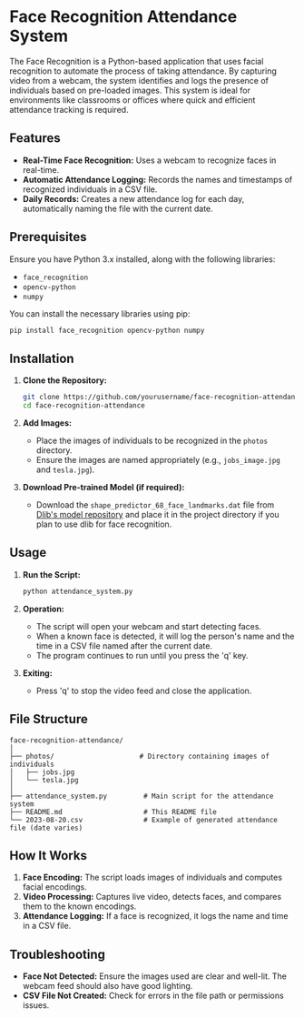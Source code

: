 # Face Recognition Attendance System

The Face Recognition  is a Python-based application that uses facial recognition to automate the process of taking attendance. By capturing video from a webcam, the system identifies and logs the presence of individuals based on pre-loaded images. This system is ideal for environments like classrooms or offices where quick and efficient attendance tracking is required.

## Features

- **Real-Time Face Recognition:** Uses a webcam to recognize faces in real-time.
- **Automatic Attendance Logging:** Records the names and timestamps of recognized individuals in a CSV file.
- **Daily Records:** Creates a new attendance log for each day, automatically naming the file with the current date.

## Prerequisites

Ensure you have Python 3.x installed, along with the following libraries:

- `face_recognition`
- `opencv-python`
- `numpy`

You can install the necessary libraries using pip:

```bash
pip install face_recognition opencv-python numpy
```

## Installation

1. **Clone the Repository:**

   ```bash
   git clone https://github.com/yourusername/face-recognition-attendance.git
   cd face-recognition-attendance
   ```

2. **Add Images:**

   - Place the images of individuals to be recognized in the `photos` directory.
   - Ensure the images are named appropriately (e.g., `jobs_image.jpg` and `tesla.jpg`).

3. **Download Pre-trained Model (if required):**

   - Download the `shape_predictor_68_face_landmarks.dat` file from [Dlib's model repository](http://dlib.net/files/shape_predictor_68_face_landmarks.dat.bz2) and place it in the project directory if you plan to use dlib for face recognition.

## Usage

1. **Run the Script:**

   ```bash
   python attendance_system.py
   ```

2. **Operation:**

   - The script will open your webcam and start detecting faces.
   - When a known face is detected, it will log the person's name and the time in a CSV file named after the current date.
   - The program continues to run until you press the 'q' key.

3. **Exiting:**

   - Press 'q' to stop the video feed and close the application.

## File Structure

```plaintext
face-recognition-attendance/
│
├── photos/                     # Directory containing images of individuals
│   ├── jobs.jpg
│   └── tesla.jpg
│
├── attendance_system.py         # Main script for the attendance system
├── README.md                    # This README file
└── 2023-08-20.csv               # Example of generated attendance file (date varies)
```

## How It Works

1. **Face Encoding:** The script loads images of individuals and computes facial encodings.
2. **Video Processing:** Captures live video, detects faces, and compares them to the known encodings.
3. **Attendance Logging:** If a face is recognized, it logs the name and time in a CSV file.

## Troubleshooting

- **Face Not Detected:** Ensure the images used are clear and well-lit. The webcam feed should also have good lighting.
- **CSV File Not Created:** Check for errors in the file path or permissions issues.



